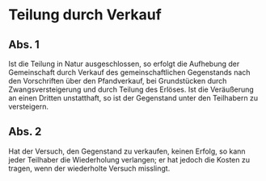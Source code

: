 # Teilung durch Verkauf



## Abs. 1

 Ist die Teilung in Natur ausgeschlossen, so erfolgt die Aufhebung der Gemeinschaft durch Verkauf des gemeinschaftlichen Gegenstands nach den Vorschriften über den Pfandverkauf, bei Grundstücken durch Zwangsversteigerung und durch Teilung des Erlöses. Ist die Veräußerung an einen Dritten unstatthaft, so ist der Gegenstand unter den Teilhabern zu versteigern.

## Abs. 2

 Hat der Versuch, den Gegenstand zu verkaufen, keinen Erfolg, so kann jeder Teilhaber die Wiederholung verlangen; er hat jedoch die Kosten zu tragen, wenn der wiederholte Versuch misslingt. 


